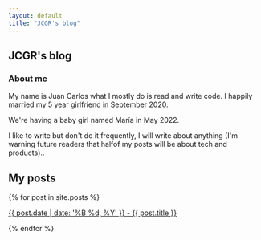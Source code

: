 ```yaml
---
layout: default
title: "JCGR's blog"
---
```


## JCGR's blog

### About me

My name is Juan Carlos what I mostly do is read and write code. I happily married my 5 year girlfriend in September 2020.

We're having a baby girl named María in May 2022.

I like to write but don't do it frequently, I will write about anything (I'm warning future readers that halfof my posts will be about tech and products)..

## My posts
{% for post in site.posts %}<p><a href="{{ site.url }}{{ post.url }}">{{ post.date | date: '%B %d, %Y' }} - {{ post.title }}</a></p>{% endfor %}

